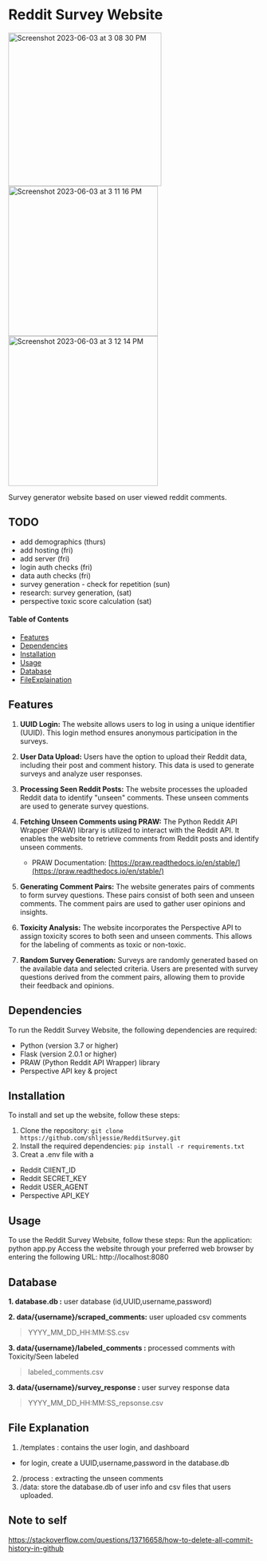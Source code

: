 # Reddit Survey Website

<img width="307" alt="Screenshot 2023-06-03 at 3 08 30 PM" src="https://github.com/shljessie/RedditSurvey/assets/59305253/6d050e57-d1cb-4eb2-8d0d-06dc59741622">
<img width="300" alt="Screenshot 2023-06-03 at 3 11 16 PM" src="https://github.com/shljessie/RedditSurvey/assets/59305253/9cbb6238-7484-4b32-a329-7cbacb99e1ae">
<img width="300" alt="Screenshot 2023-06-03 at 3 12 14 PM" src="https://github.com/shljessie/RedditSurvey/assets/59305253/55a79603-2e9a-4864-a7d4-f78c7ebde955">

Survey generator website based on user viewed reddit comments.

## TODO

- add demographics (thurs)
- add hosting  (fri)
- add server (fri)
- login auth checks (fri)
- data auth checks (fri)
- survey generation - check for repetition (sun)
- research: survey generation, (sat)
- perspective toxic score calculation (sat)


#### Table of Contents
- [Features](#features)
- [Dependencies](#dependencies)
- [Installation](#installation)
- [Usage](#usage)
- [Database](#databse)
- [FileExplaination](#fileexplanation)

## Features
1. **UUID Login:** The website allows users to log in using a unique identifier (UUID). This login method ensures anonymous participation in the surveys.

2. **User Data Upload:** Users have the option to upload their Reddit data, including their post and comment history. This data is used to generate surveys and analyze user responses.

3. **Processing Seen Reddit Posts:** The website processes the uploaded Reddit data to identify "unseen" comments. These unseen comments are used to generate survey questions.

4. **Fetching Unseen Comments using PRAW:** The Python Reddit API Wrapper (PRAW) library is utilized to interact with the Reddit API. It enables the website to retrieve comments from Reddit posts and identify unseen comments.

   - PRAW Documentation: [https://praw.readthedocs.io/en/stable/](https://praw.readthedocs.io/en/stable/)

5. **Generating Comment Pairs:** The website generates pairs of comments to form survey questions. These pairs consist of both seen and unseen comments. The comment pairs are used to gather user opinions and insights.

6. **Toxicity Analysis:** The website incorporates the Perspective API to assign toxicity scores to both seen and unseen comments. This allows for the labeling of comments as toxic or non-toxic.

7. **Random Survey Generation:** Surveys are randomly generated based on the available data and selected criteria. Users are presented with survey questions derived from the comment pairs, allowing them to provide their feedback and opinions.


## Dependencies
To run the Reddit Survey Website, the following dependencies are required:
- Python (version 3.7 or higher)
- Flask (version 2.0.1 or higher)
- PRAW (Python Reddit API Wrapper) library
- Perspective API key & project

## Installation
To install and set up the website, follow these steps:
1. Clone the repository: `git clone https://github.com/shljessie/RedditSurvey.git`
2. Install the required dependencies: `pip install -r requirements.txt`
3. Creat a .env file with a 
  - Reddit ClIENT_ID 
  - Reddit SECRET_KEY
  - Reddit USER_AGENT
  - Perspective API_KEY


## Usage 
To use the Reddit Survey Website, follow these steps:
Run the application: python app.py
Access the website through your preferred web browser by entering the following URL: http://localhost:8080

## Database
**1. database.db :** user database (id,UUID,username,password)

**2. data/{username}/scraped_comments:** user uploaded csv comments
> YYYY_MM_DD_HH:MM:SS.csv

**3. data/{username}/labeled_comments :** processed comments with Toxicity/Seen labeled
> labeled_comments.csv

**3. data/{username}/survey_response :** user survey response data
> YYYY_MM_DD_HH:MM:SS_repsonse.csv


## File Explanation
1. /templates : contains the user login, and dashboard 
  - for login, create a UUID,username,password in the database.db
2. /process : extracting the unseen comments
3. /data: store the database.db of user info and csv files that users uploaded.


## Note to self
https://stackoverflow.com/questions/13716658/how-to-delete-all-commit-history-in-github 
